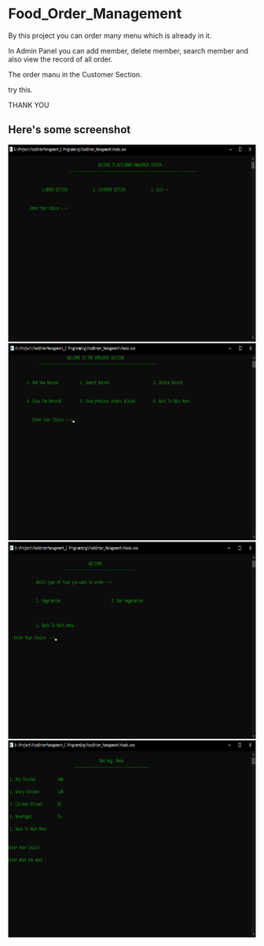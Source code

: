 # Food_Order_Management

By this project you can order many menu which is already in it.

In Admin Panel you can add member, delete member, search member and also view the record of all order.

The order manu in the Customer Section.

try this.

THANK YOU


<h2>Here's some screenshot</h2>  

<img src="https://github.com/tanjilalom/Food_Order_Management/blob/main/Picture/1.png?raw=true"
  alt="Picture 1" width="800px" height="400px">
<img src="https://github.com/tanjilalom/Food_Order_Management/blob/main/Picture/2.png?raw=true"
  alt="Picture 2" width="800px" height="400px">
<img src="https://github.com/tanjilalom/Food_Order_Management/blob/main/Picture/3.png?raw=true"
  alt="Picture 3" width="800px" height="400px">
<img src="https://github.com/tanjilalom/Food_Order_Management/blob/main/Picture/4.png?raw=true"
  alt="Picture 4" width="800px" height="400px">


